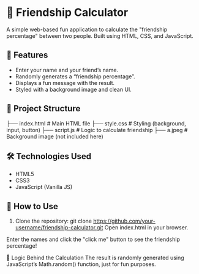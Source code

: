 # 💖 Friendship Calculator

A simple web-based fun application to calculate the "friendship percentage" between two people. Built using HTML, CSS, and JavaScript. 

## 🧩 Features  
        
- Enter your name and your friend’s name.   
- Randomly generates a “friendship percentage”.    
- Displays a fun message with the result.  
- Styled with a background image and clean UI.  
 
## 📂 Project Structure

├── index.html # Main HTML file
├── style.css # Styling (background, input, button)
├── script.js # Logic to calculate friendship
├── a.jpeg # Background image (not included here)

## 🛠 Technologies Used 

- HTML5
- CSS3
- JavaScript (Vanilla JS)

## 📝 How to Use

1. Clone the repository:
   git clone https://github.com/your-username/friendship-calculator.git
Open index.html in your browser.

Enter the names and click the "click me" button to see the friendship percentage!

🧠 Logic Behind the Calculation
The result is randomly generated using JavaScript’s Math.random() function, just for fun purposes.
